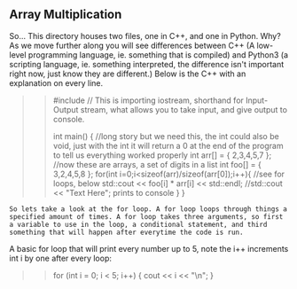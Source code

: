 ## Array Multiplication
So... 
This directory houses two files, one in C++, and one in Python. Why? As we move further along you will see differences between C++ (A low-level programming language, ie. something that is compiled) and Python3 (a scripting language, ie. something interpreted, the difference isn't important right now, just know they are different.)
Below is the C++ with an explanation on every line.

>>#include <iostream> // This is importing iostream, shorthand for Input-Output stream, what allows you to take input, and give output to console.
>>
>>int main() {      //long story but we need this, the int could also be void, just with the int it will return a 0 at the end of the program to tell us everything worked properly
>>    int arr[] = { 2,3,4,5,7 };  //now these are arrays, a set of digits in a list
>>    int foo[] = { 3,2,4,5,8 };
>>    for(int i=0;i<sizeof(arr)/sizeof(arr[0]);i++){   //see for loops, below
>>        std::cout << foo[i] * arr[i] << std::endl; //std::cout << "Text Here"; prints to console
>>    }
>>}

    So lets take a look at the for loop. A for loop loops through things a specified amount of times. A for loop takes three arguments, so first a variable to use in the loop, a conditional statement, and third something that will happen after everytime the code is run.
A basic for loop that will print every number up to 5, note the i++ increments int i by one after every loop: 
>>for (int i = 0; i < 5; i++) {
>>  cout << i << "\n";
>>}
